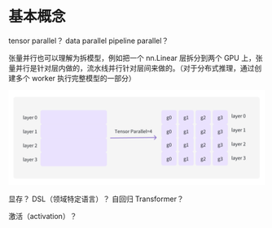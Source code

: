 # 基本概念

tensor parallel？
data parallel
pipeline parallel？

张量并行也可以理解为拆模型，例如把一个 nn.Linear 层拆分到两个 GPU 上，张量并行是针对层内做的，流水线并行针对层间来做的。（对于分布式推理，通过创建多个 worker 执行完整模型的一部分）

![tp](./images/Snipaste_2024-10-28_23-17-44.png)

显存？
DSL（领域特定语言）？
自回归 Transformer？

激活（activation）？
